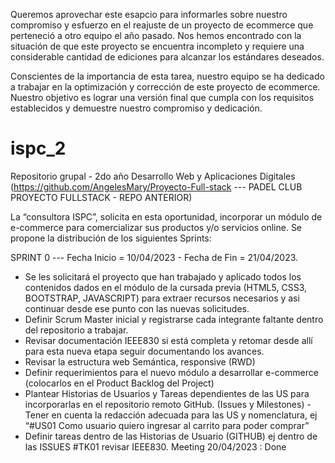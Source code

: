 Queremos aprovechar este esapcio para informarles sobre nuestro compromiso y esfuerzo en el reajuste de un proyecto de ecommerce que perteneció a otro equipo el año pasado. Nos hemos encontrado con la situación de que este proyecto se encuentra incompleto y requiere una considerable cantidad de ediciones para alcanzar los estándares deseados.

Conscientes de la importancia de esta tarea, nuestro equipo se ha dedicado a trabajar en la optimización y corrección de este proyecto de ecommerce. Nuestro objetivo es lograr una versión final que cumpla con los requisitos establecidos y demuestre nuestro compromiso y dedicación.




# ispc_2
Repositorio grupal - 2do año Desarrollo Web y Aplicaciones Digitales
(https://github.com/AngelesMary/Proyecto-Full-stack  --- PADEL CLUB PROYECTO FULLSTACK - REPO ANTERIOR)

La “consultora ISPC”, solicita  en esta oportunidad, incorporar un módulo de e-commerce para comercializar sus productos y/o servicios online.
Se propone la distribución de los siguientes Sprints:

SPRINT 0 ---  Fecha Inicio = 10/04/2023 -  Fecha de Fin = 21/04/2023.
 - Se les solicitará el proyecto que han trabajado y aplicado todos los contenidos dados en el módulo de la cursada previa (HTML5, CSS3, BOOTSTRAP, JAVASCRIPT) para extraer recursos necesarios y asi continuar desde ese punto con las nuevas solicitudes.
- Definir Scrum Master inicial y registrarse cada integrante faltante dentro del repositorio a trabajar. 
- Revisar documentación IEEE830 si está completa y retomar desde allí para esta nueva etapa seguir documentando los avances.
- Revisar la estructura web Semántica, responsive (RWD)
- Definir requerimientos para el nuevo módulo a desarrollar e-commerce (colocarlos en el Product Backlog del Project)
- Plantear Historias de Usuarios y Tareas dependientes de las US para incorporarlas en el repositorio remoto GitHub. (Issues y Milestones) - Tener en cuenta la redacción adecuada para las US y nomenclatura, ej “#US01 Como usuario quiero ingresar al carrito para poder comprar”  
- Definir tareas dentro de las Historias de Usuario (GITHUB) ej dentro de las ISSUES  #TK01 revisar IEEE830.
Meeting 20/04/2023 : Done 


